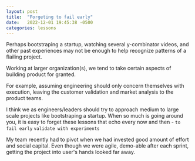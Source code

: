 ```yaml
---
layout: post
title:  "Forgeting to fail early"
date:   2022-12-01 19:45:38 -0500
categories: lessons
---
```

Perhaps bootstraping a startup, watching several y-combinator videos, and other past experiences may not be enough to help recognize patterns of a flailing project.

Working at larger organization(s), we tend to take certain aspects of building product for granted. 

For example, assuming engineering should only concern themselves with execution, leaving the customer validation and market analysis to the product teams.

I think we as engineers/leaders should try to approach medium to large scale projects like bootstraping a startup. When so much is going around you, it is easy to forget these lessons that echo every now and then - `to fail early` `validate with experiments`

My team recently had to pivot when we had invested good amount of effort and social capital. Even though we were agile, demo-able after each sprint, getting the project into user's hands looked far away.
